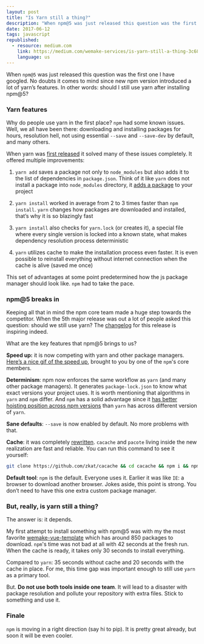 ```yaml
---
layout: post
title: "Is Yarn still a thing?"
description: "When npm@5 was just released this question was the first one I have googled. No doubts it comes to mind since new npm version introduced a lot of yarn’s features. In other words: should I still use yarn after installing npm@5?"
date: 2017-06-12
tags: javascript
republished:
  - resource: medium.com
    link: https://medium.com/wemake-services/is-yarn-still-a-thing-3c6886410c83
    language: us
---
```


When `npm@5` was just released this question was the first one I have googled.
No doubts it comes to mind since new npm version introduced a lot of yarn’s features.
In other words: should I still use yarn after installing npm@5?

### Yarn features

Why do people use yarn in the first place? `npm` had some known issues.
Well, we all have been there: downloading and installing packages for hours, resolution hell, not using essential `--save` and `--save-dev` by default, and many others.

When yarn was [first released](https://code.facebook.com/posts/1840075619545360) it solved many of these issues completely. It offered multiple improvements:

1. `yarn add` saves a package not only to `node_modules` but also adds it to the list of dependencies in `package.json`. Think of it like `yarn` does not install a package into `node_modules` directory, it [adds a package](https://yarnpkg.com/en/docs/managing-dependencies) to your project

2. `yarn install` worked in average from 2 to 3 times faster than `npm install`. `yarn` changes how packages are downloaded and installed, that’s why it is so blazingly fast

3. `yarn install` also checks for `yarn.lock` (or creates it), a special file where every single version is locked into a known state, what makes dependency resolution process deterministic

4. `yarn` utilizes cache to make the installation process even faster. It is even possible to reinstall everything without internet connection when the cache is alive (saved me once)

This set of advantages at some point predetermined how the js package manager should look like. `npm` had to take the pace.

### npm@5 breaks in

Keeping all that in mind the npm core team made a huge step towards the competitor. When the 5th major release was out a lot of people asked this question: should we still use yarn? The [changelog](http://blog.npmjs.org/post/161081169345/v500) for this release is inspiring indeed.

What are the key features that npm@5 brings to us?

**Speed up:** it is now competing with yarn and other package managers.
[Here’s a nice gif of the speed up](https://twitter.com/maybekatz/status/855362606713851904), brought to you by one of the `npm`'s core members.


**Determinism**: npm now enforces the same workflow as `yarn` (and many other package managers). It generates `package-lock.json` to know what exact versions your project uses. It is worth mentioning that algorithms in `yarn` and `npm` differ. And `npm` has a solid advantage since it [has better hoisting position across npm versions](https://yarnpkg.com/blog/2017/05/31/determinism/) than `yarn` has across different version of `yarn`.

**Sane defaults**: `--save` is now enabled by default. No more problems with that.

**Cache**: it was completely [rewritten](https://github.com/npm/npm/pull/15666). `cacache` and `pacote` living inside the new realization are fast and reliable. You can run this command to see it yourself:

```bash
git clone https://github.com/zkat/cacache && cd cacache && npm i && npm run benchmarks
```

**Default tool**: `npm` is the default. Everyone uses it. Earlier it was like `IE`: a browser to download another browser. Jokes aside, this point is strong. You don’t need to have this one extra custom package manager.

### But, really, is yarn still a thing?

The answer is: it depends.

My first attempt to install something with npm@5 was with my the most favorite [wemake-vue-template](https://github.com/wemake-services/wemake-vue-template) which has around 850 packages to download. `npm`'s time was not bad at all with 42 seconds at the fresh run. When the cache is ready, it takes only 30 seconds to install everything.

Compared to `yarn`: 35 seconds without cache and 20 seconds with the cache in place. For me, this time gap was important enough to still use `yarn` as a primary tool.

But. **Do not use both tools inside one team**. It will lead to a disaster with package resolution and pollute your repository with extra files. Stick to something and use it.

### Finale

`npm` is moving in a right direction (say hi to pip).
It is pretty great already, but soon it will be even cooler.
